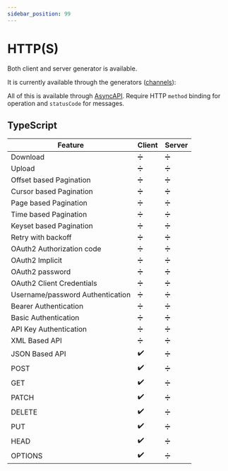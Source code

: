 ```yaml
---
sidebar_position: 99
---
```


# HTTP(S)

Both client and server generator is available.

It is currently available through the generators ([channels](../generators/channels.md)):

All of this is available through [AsyncAPI](../inputs/asyncapi.md). Require HTTP `method` binding for operation and `statusCode` for messages.

## TypeScript

| **Feature** | Client | Server |
|---|---|---|
| Download | ➗ | ➗ |
| Upload | ➗ | ➗ |
| Offset based Pagination | ➗ | ➗ |
| Cursor based Pagination | ➗ | ➗ |
| Page based Pagination | ➗ | ➗ |
| Time based Pagination | ➗ | ➗ |
| Keyset based Pagination | ➗ | ➗ |
| Retry with backoff | ➗ | ➗ |
| OAuth2 Authorization code | ➗ | ➗ |
| OAuth2 Implicit | ➗ | ➗ |
| OAuth2 password | ➗ | ➗ |
| OAuth2 Client Credentials | ➗ | ➗ |
| Username/password Authentication | ➗ | ➗ |
| Bearer Authentication | ➗ | ➗ |
| Basic Authentication | ➗ | ➗ |
| API Key Authentication | ➗ | ➗ |
| XML Based API | ➗ | ➗ |
| JSON Based API | ✔️ | ➗ |
| POST | ✔️ | ➗ |
| GET | ✔️ | ➗ |
| PATCH | ✔️ | ➗ |
| DELETE | ✔️ | ➗ |
| PUT | ✔️ | ➗ |
| HEAD | ✔️ | ➗ |
| OPTIONS | ✔️ | ➗ |